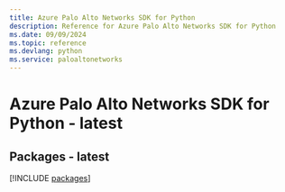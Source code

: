 ```yaml
---
title: Azure Palo Alto Networks SDK for Python
description: Reference for Azure Palo Alto Networks SDK for Python
ms.date: 09/09/2024
ms.topic: reference
ms.devlang: python
ms.service: paloaltonetworks
---
```

# Azure Palo Alto Networks SDK for Python - latest
## Packages - latest
[!INCLUDE [packages](palo-alto-networks-index.md)]